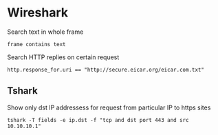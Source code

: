 # Wireshark

Search text in whole frame

```text
frame contains text
```

Search HTTP replies on certain request

```text
http.response_for.uri == "http://secure.eicar.org/eicar.com.txt"
```

## Tshark

Show only dst IP addressess for request from particular IP to https sites

```
tshark -T fields -e ip.dst -f "tcp and dst port 443 and src 10.10.10.1"
```